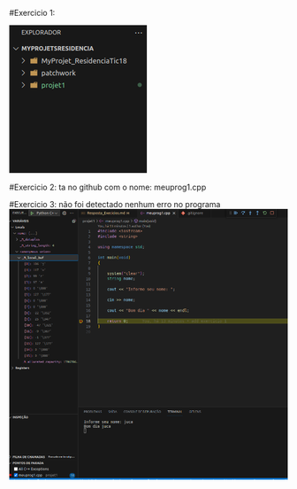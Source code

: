 #Exercicio 1: 

![Alt text](<imgs/Captura de tela de 2023-08-29 08-24-36.png>)

#Exercicio 2:
ta no github com o nome: meuprog1.cpp

#Exercicio 3:
não foi detectado nenhum erro no programa
![Alt text](<imgs/Captura de tela de 2023-08-29 09-18-32.png>)